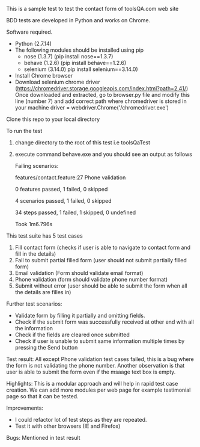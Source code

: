 This is a sample test to test the contact form of toolsQA.com web site

BDD tests are developed in Python and works on Chrome.

Software required.
 - Python (2.7.14)
 - The following modules should be installed using pip
   - nose (1.3.7) (pip install nose==1.3.7)
   - behave (1.2.6) (pip install behave==1.2.6)
   - selenium (3.14.0) pip install selenium==3.14.0)
 - Install Chrome  browser
 - Download selenium chrome driver (https://chromedriver.storage.googleapis.com/index.html?path=2.41/)
   Once downloaded and extracted, go to browser.py file and modify this line (number 7) and
   add correct path where chromedriver is stored in your machine
       driver = webdriver.Chrome('<path>/chromedriver.exe')

Clone this repo to your local directory

To run the test
 1. change directory to the root of this test i.e toolsQaTest
 2. execute command behave.exe and you should see an output as follows
     
     Failing scenarios:
     
     features/contact.feature:27  Phone validation

     0 features passed, 1 failed, 0 skipped
     
     4 scenarios passed, 1 failed, 0 skipped
     
     34 steps passed, 1 failed, 1 skipped, 0 undefined
     
     Took 1m6.796s
     

This test suite has 5 test cases
 1. Fill contact form (checks if user is able to navigate to contact form and fill in the details)
 2. Fail to submit partial filled form (user should not submit partially filled form)
 3. Email validation (Form should validate email format)
 4. Phone validation (form should validate phone number format)
 5. Submit without error (user should be able to submit the form when all the details are filles in)

Further test scenarios:
 - Validate form by filling it partially and omitting fields.
 - Check if the submit form was successfully received at other end with all the information
 - Check if the fields are cleared once submitted
 - Check if user is unable to submit same information multiple times by pressing the Send button

Test result:
 All except Phone validation test cases failed, this is a bug where the form is not validating the phone number.
 Another observation is that user is able to submit the form even if the msaage text box is empty.

Highlights:
 This is a modular approach and will help in rapid test case creation. We can add more modules per web page for example
 testimonial page so that it can be tested.

Improvements:
 - I could refactor lot of test steps as they are repeated.
 - Test it with other browsers (IE and Firefox)

Bugs:
 Mentioned in test result
